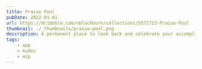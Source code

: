 ```yaml
---
title: Praise Pool
pubDate: 2022-01-01
url: https://dribbble.com/nblackburn/collections/5571723-Praise-Pool
thumbnail: ./_thumbnails/praise-pool.png
description: A permanent place to look back and celebrate your accomplishments.
tags:
    - app
    - kudos
    - wip
---
```

